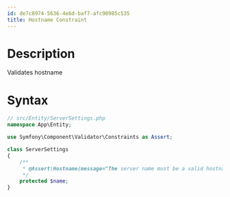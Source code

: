 ```yaml
---
id: de7c8974-5636-4e6d-baf7-afc90985c535
title: Hostname Constraint
---
```


# Description

Validates hostname

# Syntax

``` php
// src/Entity/ServerSettings.php
namespace App\Entity;

use Symfony\Component\Validator\Constraints as Assert;

class ServerSettings
{
    /**
     * @Assert\Hostname(message="The server name must be a valid hostname.")
     */
    protected $name;
}
```
